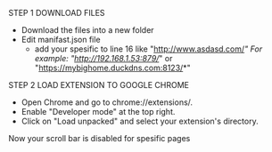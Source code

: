 STEP 1 DOWNLOAD FILES
- Download the files into a new folder
- Edit manifast.json file
    - add your spesific to line 16 like "http://www.asdasd.com/*"
      For example: "http://192.168.1.53:879/*" or "https://mybighome.duckdns.com:8123/*"

STEP 2 LOAD EXTENSION TO GOOGLE CHROME
- Open Chrome and go to chrome://extensions/.
- Enable "Developer mode" at the top right.
- Click on "Load unpacked" and select your extension's directory.

Now your scroll bar is disabled for spesific pages
